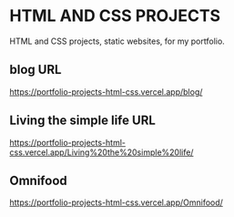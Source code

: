# HTML AND CSS PROJECTS

HTML and CSS projects, static websites, for my portfolio.

## blog URL

https://portfolio-projects-html-css.vercel.app/blog/

## Living the simple life URL

https://portfolio-projects-html-css.vercel.app/Living%20the%20simple%20life/

## Omnifood

https://portfolio-projects-html-css.vercel.app/Omnifood/



